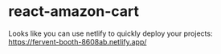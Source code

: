 # react-amazon-cart
Looks like you can use netlify to quickly deploy your projects: https://fervent-booth-8608ab.netlify.app/